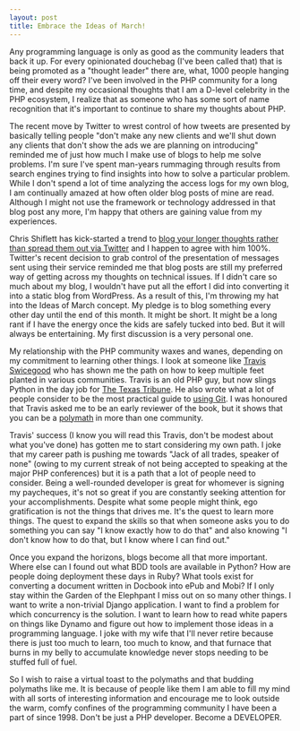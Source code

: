 ```yaml
---
layout: post
title: Embrace the Ideas of March!
---
```

Any programming language is only as good as the community leaders
that back it up. For every opinionated douchebag (I've been called
that) that is being promoted as a "thought leader" there are, what,
1000 people hanging off their every word? I've been involved in the
PHP community for a long time, and despite my occasional thoughts
that I am a D-level celebrity in the PHP ecosystem, I realize that
as someone who has some sort of name recognition that it's
important to continue to share my thoughts about PHP.

The recent move by Twitter to wrest control of how tweets are
presented by basically telling people "don't make any new clients
and we'll shut down any clients that don't show the ads we are
planning on introducing" reminded me of just how much I make use of
blogs to help me solve problems. I'm sure I've spent man-years
rummaging through results from search engines trying to find
insights into how to solve a particular problem. While I don't
spend a lot of time analyzing the access logs for my own blog, I am
continually amazed at how often older blog posts of mine are read.
Although I might not use the framework or technology addressed in
that blog post any more, I'm happy that others are gaining value
from my experiences.

Chris Shiflett has kick-started a trend to
[blog your longer thoughts rather than spread them out via Twitter](http://shiflett.org/blog/2011/mar/ideas-of-march)
and I happen to agree with him 100%. Twitter's recent decision to
grab control of the presentation of messages sent using their
service reminded me that blog posts are still my preferred way of
getting across my thoughts on technical issues. If I didn't care so
much about my blog, I wouldn't have put all the effort I did into
converting it into a static blog from WordPress. As a result of
this, I'm throwing my hat into the Ideas of March concept. My
pledge is to blog something every other day until the end of this
month. It might be short. It might be a long rant if I have the
energy once the kids are safely tucked into bed. But it will always
be entertaining. My first discussion is a very personal one.

My relationship with the PHP community waxes and wanes, depending
on my commitment to learning other things. I look at someone like
[Travis Swicegood](http://www.travisswicegood.com/) who has shown
me the path on how to keep multiple feet planted in various
communities. Travis is an old PHP guy, but now slings Python in the
day job for [The Texas Tribune](http://www.texastribune.org/). He
also wrote what a lot of people consider to be the most practical
guide to
[using Git](http://www.pragprog.com/titles/tsgit/pragmatic-version-control-using-git).
I was honoured that Travis asked me to be an early reviewer of the
book, but it shows that you can be a
[polymath](http://en.wikipedia.org/wiki/Polymath) in more than one
community.

Travis' success (I know you will read this Travis, don't be modest
about what you've done) has gotten me to start considering my own
path. I joke that my career path is pushing me towards "Jack of all
trades, speaker of none" (owing to my current streak of not being
accepted to speaking at the major PHP conferences) but it is a path
that a lot of people need to consider. Being a well-rounded
developer is great for whomever is signing my paycheques, it's not
so great if you are constantly seeking attention for your
accomplishments. Despite what some people might think, ego
gratification is not the things that drives me. It's the quest to
learn more things. The quest to expand the skills so that when
someone asks you to do something you can say "I know exactly how to
do that" and also knowing "I don't know how to do that, but I know
where I can find out."

Once you expand the horizons, blogs become all that more important.
Where else can I found out what BDD tools are available in Python?
How are people doing deployment these days in Ruby? What tools
exist for converting a document written in Docbook into ePub and
Mobi? If I only stay within the Garden of the Elephpant I miss out
on so many other things. I want to write a non-trivial Django
application. I want to find a problem for which concurrency is the
solution. I want to learn how to read white papers on things like
Dynamo and figure out how to implement those ideas in a programming
language. I joke with my wife that I'll never retire because there
is just too much to learn, too much to know, and that furnace that
burns in my belly to accumulate knowledge never stops needing to be
stuffed full of fuel.

So I wish to raise a virtual toast to the polymaths and that
budding polymaths like me. It is because of people like them I am
able to fill my mind with all sorts of interesting information and
encourage me to look outside the warm, comfy confines of the
programming community I have been a part of since 1998. Don't be
just a PHP developer. Become a DEVELOPER.


